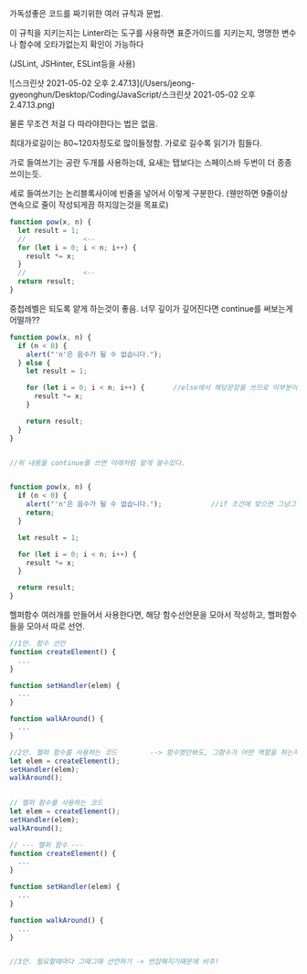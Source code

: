 가독성좋은 코드를 짜기위한 여러 규칙과 문법.



이 규칙을 지키는지는 Linter라는 도구를 사용하면 표준가이드를 지키는지, 명명한 변수나 함수에 오타가없는지 확인이 가능하다

(JSLint, JSHinter, ESLint등을 사용)



![스크린샷 2021-05-02 오후 2.47.13](/Users/jeong-gyeonghun/Desktop/Coding/JavaScript/스크린샷 2021-05-02 오후 2.47.13.png)





물론 무조건 저걸 다 따라야한다는 법은 없음.

최대가로길이는 80~120자정도로 많이들정함. 가로로 길수록 읽기가 힘들다.



가로 들여쓰기는 공란 두개를 사용하는데, 요새는 탭보다는 스페이스바 두번이 더 종종쓰이는듯.

세로 들여쓰기는 논리블록사이에 빈줄을 넣어서 이렇게 구분한다. (웬만하면 9줄이상 연속으로 줄이 작성되게끔 하지않는것을 목표로)

```js
function pow(x, n) {
  let result = 1;
  //              <--
  for (let i = 0; i < n; i++) {
    result *= x;
  }
  //              <--
  return result;
}
```



중첩레벨은 되도록 얕게 하는것이 좋음. 너무 깊이가 깊어진다면 continue를 써보는게 어떨까??

```js
function pow(x, n) {
  if (n < 0) {
    alert("'n'은 음수가 될 수 없습니다.");
  } else {
    let result = 1;

    for (let i = 0; i < n; i++) {		//else에서 해당문장을 쓰므로 이부분이 깊어진다.
      result *= x;
    }

    return result;
  }
}


//위 내용을 continue를 쓰면 아래처럼 얕게 쓸수있다.


function pow(x, n) {
  if (n < 0) {
    alert("'n'은 음수가 될 수 없습니다.");			//if 조건에 맞으면 그냥그걸로 끝! else를 쓰지않고 나가버린다.
    return;
  }

  let result = 1;

  for (let i = 0; i < n; i++) {
    result *= x;
  }

  return result;
}
```





헬퍼함수 여러개를 만들어서 사용한다면, 해당 함수선언문을 모아서 작성하고, 핼퍼함수들을 모아서 따로 선언.

```js
//1안. 함수 선언 
function createElement() {
  ...
}

function setHandler(elem) {
  ...
}

function walkAround() {
  ...
}

//2안. 헬퍼 함수를 사용하는 코드		--> 함수명만봐도, 그함수가 어떤 역할을 하는지 알도록 이름을 지었다면 보통 이방법을 많이씀.
let elem = createElement();
setHandler(elem);
walkAround();

  
// 헬퍼 함수를 사용하는 코드
let elem = createElement();
setHandler(elem);
walkAround();

// --- 헬퍼 함수 ---
function createElement() {
  ...
}

function setHandler(elem) {
  ...
}

function walkAround() {
  ...
}


//3안. 필요할때마다 그때그때 선언하기 -> 번잡해지기때문에 비추!
```